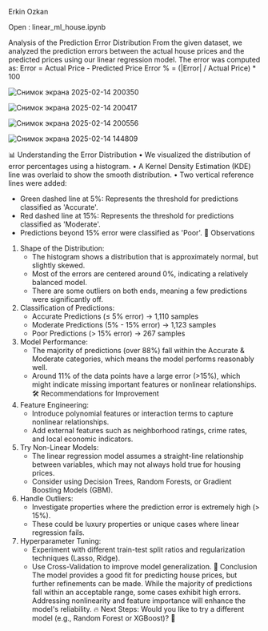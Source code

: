 Erkin Ozkan

Open : linear_ml_house.ipynb

Analysis of the Prediction Error Distribution
From the given dataset, we analyzed the prediction errors between the actual house prices and the predicted prices using our linear regression model. The error was computed as:
Error = Actual Price - Predicted Price
Error % = (|Error| / Actual Price) * 100


![Снимок экрана 2025-02-14 200350](https://github.com/user-attachments/assets/4d550d4e-a46c-4cf0-8cdd-6f9860461225)

![Снимок экрана 2025-02-14 200417](https://github.com/user-attachments/assets/3c035f55-9ffa-4d43-a9e8-29e14559ea45)

![Снимок экрана 2025-02-14 200556](https://github.com/user-attachments/assets/3619a460-1783-4ffe-9512-288131bd5e14)

![Снимок экрана 2025-02-14 144809](https://github.com/user-attachments/assets/f9f5febd-4a9c-4f55-8fee-d2545dc85e86)


📊 Understanding the Error Distribution
• We visualized the distribution of error percentages using a histogram.
• A Kernel Density Estimation (KDE) line was overlaid to show the smooth distribution.
• Two vertical reference lines were added:
   - Green dashed line at 5%: Represents the threshold for predictions classified as 'Accurate'.
   - Red dashed line at 15%: Represents the threshold for predictions classified as 'Moderate'.
   - Predictions beyond 15% error were classified as 'Poor'.
📌 Observations
1. Shape of the Distribution:
   - The histogram shows a distribution that is approximately normal, but slightly skewed.
   - Most of the errors are centered around 0%, indicating a relatively balanced model.
   - There are some outliers on both ends, meaning a few predictions were significantly off.
2. Classification of Predictions:
   - Accurate Predictions (≤ 5% error) → 1,110 samples
   - Moderate Predictions (5% - 15% error) → 1,123 samples
   - Poor Predictions (> 15% error) → 267 samples
3. Model Performance:
   - The majority of predictions (over 88%) fall within the Accurate & Moderate categories, which means the model performs reasonably well.
   - Around 11% of the data points have a large error (>15%), which might indicate missing important features or nonlinear relationships.
🛠️ Recommendations for Improvement
1. Feature Engineering:
   - Introduce polynomial features or interaction terms to capture nonlinear relationships.
   - Add external features such as neighborhood ratings, crime rates, and local economic indicators.
2. Try Non-Linear Models:
   - The linear regression model assumes a straight-line relationship between variables, which may not always hold true for housing prices.
   - Consider using Decision Trees, Random Forests, or Gradient Boosting Models (GBM).
3. Handle Outliers:
   - Investigate properties where the prediction error is extremely high (> 15%).
   - These could be luxury properties or unique cases where linear regression fails.
4. Hyperparameter Tuning:
   - Experiment with different train-test split ratios and regularization techniques (Lasso, Ridge).
   - Use Cross-Validation to improve model generalization.
🔎 Conclusion
The model provides a good fit for predicting house prices, but further refinements can be made. While the majority of predictions fall within an acceptable range, some cases exhibit high errors. Addressing nonlinearity and feature importance will enhance the model's reliability.
🔥 Next Steps: Would you like to try a different model (e.g., Random Forest or XGBoost)? 🚀
